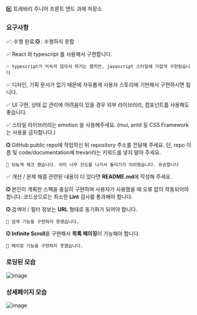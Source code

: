 #️⃣ 트레바리 주니어 프론트 앤드 과제 저장소


### 요구사항
✅: 수행 완료 ❎ : 수행하지 못함


✅ React 와 typescript 를 사용해서 구현합니다.

    💦 typescript가 익숙치 않아서 하기는 했지만, javascript 스타일에 가깝게 구현됬습니다

✅ 디자인, 기획 문서가 없기 때문에 자유롭게 사용자 스토리에 기반해서 구현하시면 됩니다.

✅ UI 구현, 상태 값 관리에 어려움이 있을 경우 외부 라이브러리, 컴포넌트를 사용해도 좋습니다.

✅ 스타일 라이브러리는 emotion 을 사용해주세요. (mui, antd 등 CSS Framework 는 사용을 금지합니다.)

❎ GitHub public repo에 작업하신 뒤 repository 주소를 전달해 주세요. 단, repo 이름 및 code/documentation에 trevari라는 키워드를 넣지 말아 주세요.

    💫 뒤늦게 체크 했습니다. 이미 너무 진도를 나가서 돌리기가 어려웠습니다. 죄송합니다

    
✅ 개선 / 문제 해결 관련된 내용이 더 있다면 **README.md**에 작성해 주세요.

❎ 본인이 계획한 스펙을 충실히 구현하며 사용자가 사용했을 때 오류 없이 작동되어야 합니다. 코드상으로는 최소한 **Lint** 검사를 통과해야 합니다.

❎ 검색어 / 필터 정보는 **URL** 형태로 동기화가 되어야 합니다.
  
    💫 검색 기능을 구현하지 못했습니다.

❎ **Infinite Scroll**을 구현해서 **목록 페이징**이 가능해야 합니다.
  
    💫 페이징 기능을 구현하지 못했습니다.


### 로딩된 모습

![image](https://user-images.githubusercontent.com/62534722/204077456-b97a3b58-dae4-4caa-9251-604a1dfa4fb9.png)


### 상세페이지 모습
![image](https://user-images.githubusercontent.com/62534722/204077474-57918f8a-0985-4228-aaca-82b4e60e425f.png)

